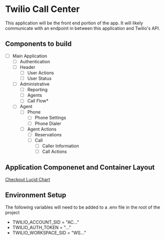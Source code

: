 # Twilio Call Center

This application will be the front end portion of the app. It will likely communicate with an endpoint in between this application and Twilio's API.

## Components to build

- [ ] Main Application
  - [ ] Authentication
  - [ ] Header
    - [ ] User Actions
    - [ ] User Status
  - [ ] Administrative
    - [ ] Reporting
    - [ ] Agents
    - [ ] Call Flow*
  - [ ] Agent
    - [ ] Phone
      - [ ] Phone Settings
      - [ ] Phone Dialer
    - [ ] Agent Actions
      - [ ] Reservations
      - [ ] Call
        - [ ] Caller Information
        - [ ] Call Actions

## Application Componenet and Container Layout

[Checkout Lucid Chart](https://www.lucidchart.com/invitations/accept/be4d1971-73b0-4f66-a531-788e14174df5)

## Environment Setup

The following variables will need to be added to a .env file in the root of the project
- TWILIO_ACCOUNT_SID = "AC..."
- TWILIO_AUTH_TOKEN = "..."
- TWILIO_WORKSPACE_SID = "WS..."